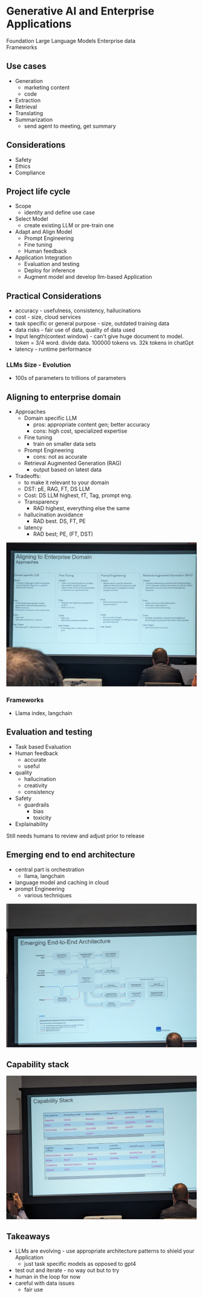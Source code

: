 # Generative AI and Enterprise Applications

Foundation Large Language Models
Enterprise data  
Frameworks  

## Use cases  

* Generation
  * marketing content  
  * code  
* Extraction
* Retrieval
* Translating
* Summarization
  * send agent to meeting, get summary

## Considerations  

* Safety
* Ethics
* Compliance

## Project life cycle

* Scope
  * identity and define use case
* Select Model
  * create existing LLM or pre-train one
* Adapt and Align Model
  * Prompt Engineering
  * Fine tuning
  * Human feedback
* Application Integration
  * Evaluation and testing
  * Deploy for inference
  * Augment model and develop llm-based Application

## Practical Considerations

* accuracy - usefulness, consistency, hallucinations
* cost - size, cloud services
* task specific or general purpose - size, outdated training data
* data risks - fair use of data, quality of data used
* Input length(context window) - can't give huge document to model. token = 3/4 word. divide data.  100000 tokens vs. 32k tokens in chatGpt
* latency - runtime performance

### LLMs Size - Evolution

* 100s of parameters to trillions of parameters

## Aligning to enterprise domain

* Approaches
  * Domain specific LLM
    * pros: appropriate content gen; better accuracy
    * cons: high cost, specialized expertise
  * Fine tuning
    * train on smaller data sets
  * Prompt Engineering
    * cons: not as accurate
  * Retrieval Augmented Generation (RAG)
    * output based on latest data
* Tradeoffs:
  * to make it relevant to your domain
  * DST: pE, RAG, FT, DS LLM
  * Cost: DS LLM highest, fT, Tag, prompt eng.
  * Transparency
    * RAD highest, everything else the same
  * hallucination avoidance
    * RAD best. DS, FT, PE
  * latency
    * RAD best; PE, (FT, DST)

![Alignment Approaches](alignmentapproaches.jpg)

### Frameworks

* Llama index, langchain

## Evaluation and testing

* Task based Evaluation
* Human feedback
  * accurate
  * useful
* quality
  * hallucination
  * creativity
  * consistency
* Safety  
  * guardrails
    * bias
    * toxicity
* Explainability

Still needs humans to review and adjust prior to release

## Emerging end to end architecture

* central part is orchestration
  * llama, langchain
* language model and caching in cloud
* prompt Engineering
  * various techniques

![End to End Architecture](endtoendarch.jpg)

## Capability stack

![Capability stack](capabilitystack.jpg)

## Takeaways

* LLMs are evolving - use appropriate architecture patterns to shield your Application
  * just task specific models as opposed to gpt4
* test out and iterate - no way out but to try
* human in the loop for now
* careful with data issues
  * fair use
